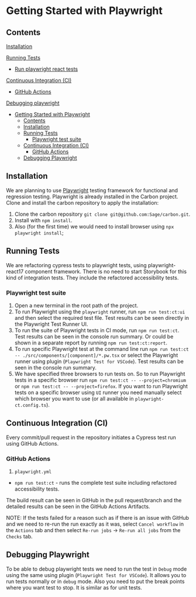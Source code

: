# Getting Started with Playwright

## Contents

[Installation](#installation)

[Running Tests](#running-tests)

- [Run playwright react tests](#run-playwright-react-tests)

[Continuous Integration (CI)](#continuous-integration-ci)

- [GitHub Actions](#github-actions)

[Debugging playwright](#debugging-playwright)

- [Getting Started with Playwright](#getting-started-with-playwright)
  - [Contents](#contents)
  - [Installation](#installation)
  - [Running Tests](#running-tests)
    - [Playwright test suite](#playwright-test-suite)
  - [Continuous Integration (CI)](#continuous-integration-ci)
    - [GitHub Actions](#github-actions)
  - [Debugging Playwright](#debugging-playwright)

## Installation

We are planning to use [Playwright](https://playwright.dev) testing framework for functional and regression testing. Playwright is already installed in the Carbon project. Clone and install the carbon repository to apply the installation:

1. Clone the carbon repository `git clone git@github.com:Sage/carbon.git`.
2. Install with `npm install`.
3. Also (for the first time) we would need to install browser using `npx playwright install`;

## Running Tests

We are refactoring cypress tests to playwright tests, using playwright-react17 component framework. There is no need to start Storybook for this kind of integration tests. They include the refactored accessibility tests.

### Playwright test suite

1. Open a new terminal in the root path of the project.
2. To run Playwright using the `playwright` runner, run `npm run test:ct:ui` and then select the required test file. Test results can be seen directly in the Playwright Test Runner UI.
3. To run the suite of Playwright tests in CI mode, run `npm run test:ct`. Test results can be seen in the console run summary. Or could be shown in a separate report by running `npm run test:ct:report`.
4. To run specific Playwright test at the command line run `npm run test:ct -- ./src/components/[component]/*.pw.tsx` or select the Playwright runner using plugin (`Playwright Test for VSCode`). Test results can be seen in the console run summary.
5. We have specified three browsers to run tests on. So to run Playwright tests in a specific browser run `npm run test:ct -- --project=chromium` or `npm run test:ct -- --project=firefox`. If you want to run Playwright tests on a specific browser using `UI` runner you need manually select which browser you want to use (or all available in `playwright-ct.config.ts`).

## Continuous Integration (CI)

Every commit/pull request in the repository initiates a Cypress test run using GitHub Actions.

### GitHub Actions
1. `playwright.yml`
- `npm run test:ct` - runs the complete test suite including refactored accessibility tests.

The build result can be seen in GitHub in the pull request/branch and the detailed results can be seen in the GitHub Actions Artifacts.

NOTE: If the tests failed for a reason such as if there is an issue with GitHub and we need to re-run the run exactly as it was, select `Cancel workflow` in the `Actions` tab and then select `Re-run jobs` -> `Re-run all jobs` from the `Checks` tab.

## Debugging Playwright

To be able to debug playwright tests we need to run the test in `Debug` mode using the same using plugin (`Playwright Test for VSCode`). It allows you to run tests normally or in `debug` mode. Also you need to put the break points where you want test to stop. It is similar as for unit tests.